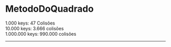 # MetodoDoQuadrado
 
1.000 keys: 47 Colisões
<br>
10.000 keys: 3.666 colisões
<br>
1.000.000 keys: 990.000 colisões

<hr>
